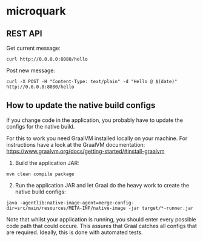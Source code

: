 # microquark

## REST API

Get current message:

```shell script
curl http://0.0.0.0:8080/hello
```

Post new message:

```shell script
curl -X POST -H "Content-Type: text/plain" -d "Hello @ $(date)" http://0.0.0.0:8080/hello
```


## How to update the native build configs

If you change code in the application, you probably have to update the configs for
the native build.

For this to work you need GraalVM installed locally on your machine. For instructions have
a look at the GraalVM documentation:
https://www.graalvm.org/docs/getting-started/#install-graalvm

1. Build the application JAR:

```shell script
mvn clean compile package
```

2. Run the application JAR and let Graal do the heavy work to create the native build configs: 

```shell script
java -agentlib:native-image-agent=merge-config-dir=src/main/resources/META-INF/native-image -jar target/*-runner.jar
```

Note that whilst your application is running, you should enter every possible code path that
could occure. This assures that Graal catches all configs that are required.
Ideally, this is done with automated tests.
